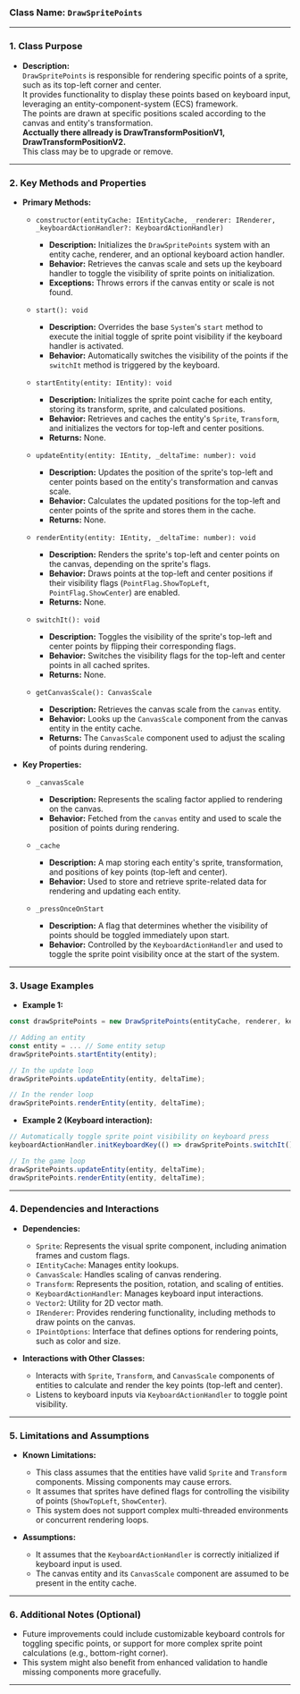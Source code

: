 ### **Class Name:** `DrawSpritePoints`

---

### **1. Class Purpose**
- **Description:**  
  `DrawSpritePoints` is responsible for rendering specific points of a sprite, such as its top-left corner and center.  
  It provides functionality to display these points based on keyboard input, leveraging an entity-component-system (ECS) framework.  
  The points are drawn at specific positions scaled according to the canvas and entity's transformation.  
  **Acctually there allready is DrawTransformPositionV1, DrawTransformPositionV2.**  
  This class may be to upgrade or remove.

---

### **2. Key Methods and Properties**

- **Primary Methods:**
  - `constructor(entityCache: IEntityCache, _renderer: IRenderer, _keyboardActionHandler?: KeyboardActionHandler)`
      - **Description:** Initializes the `DrawSpritePoints` system with an entity cache, renderer, and an optional keyboard action handler.
      - **Behavior:** Retrieves the canvas scale and sets up the keyboard handler to toggle the visibility of sprite points on initialization.
      - **Exceptions:** Throws errors if the canvas entity or scale is not found.

  - `start(): void`
      - **Description:** Overrides the base `System`'s `start` method to execute the initial toggle of sprite point visibility if the keyboard handler is activated.
      - **Behavior:** Automatically switches the visibility of the points if the `switchIt` method is triggered by the keyboard.

  - `startEntity(entity: IEntity): void`
      - **Description:** Initializes the sprite point cache for each entity, storing its transform, sprite, and calculated positions.
      - **Behavior:** Retrieves and caches the entity's `Sprite`, `Transform`, and initializes the vectors for top-left and center positions.
      - **Returns:** None.

  - `updateEntity(entity: IEntity, _deltaTime: number): void`
      - **Description:** Updates the position of the sprite's top-left and center points based on the entity's transformation and canvas scale.
      - **Behavior:** Calculates the updated positions for the top-left and center points of the sprite and stores them in the cache.
      - **Returns:** None.

  - `renderEntity(entity: IEntity, _deltaTime: number): void`
      - **Description:** Renders the sprite's top-left and center points on the canvas, depending on the sprite's flags.
      - **Behavior:** Draws points at the top-left and center positions if their visibility flags (`PointFlag.ShowTopLeft`, `PointFlag.ShowCenter`) are enabled.
      - **Returns:** None.

  - `switchIt(): void`
      - **Description:** Toggles the visibility of the sprite's top-left and center points by flipping their corresponding flags.
      - **Behavior:** Switches the visibility flags for the top-left and center points in all cached sprites.
      - **Returns:** None.

  - `getCanvasScale(): CanvasScale`
      - **Description:** Retrieves the canvas scale from the `canvas` entity.
      - **Behavior:** Looks up the `CanvasScale` component from the canvas entity in the entity cache.
      - **Returns:** The `CanvasScale` component used to adjust the scaling of points during rendering.

- **Key Properties:**
  - `_canvasScale`
      - **Description:** Represents the scaling factor applied to rendering on the canvas.
      - **Behavior:** Fetched from the `canvas` entity and used to scale the position of points during rendering.

  - `_cache`
      - **Description:** A map storing each entity's sprite, transformation, and positions of key points (top-left and center).
      - **Behavior:** Used to store and retrieve sprite-related data for rendering and updating each entity.

  - `_pressOnceOnStart`
      - **Description:** A flag that determines whether the visibility of points should be toggled immediately upon start.
      - **Behavior:** Controlled by the `KeyboardActionHandler` and used to toggle the sprite point visibility once at the start of the system.

---

### **3. Usage Examples**

- **Example 1:**
```typescript
const drawSpritePoints = new DrawSpritePoints(entityCache, renderer, keyboardActionHandler);

// Adding an entity
const entity = ... // Some entity setup
drawSpritePoints.startEntity(entity);

// In the update loop
drawSpritePoints.updateEntity(entity, deltaTime);

// In the render loop
drawSpritePoints.renderEntity(entity, deltaTime);
```

- **Example 2 (Keyboard interaction):**
```typescript
// Automatically toggle sprite point visibility on keyboard press
keyboardActionHandler.initKeyboardKey(() => drawSpritePoints.switchIt());

// In the game loop
drawSpritePoints.updateEntity(entity, deltaTime);
drawSpritePoints.renderEntity(entity, deltaTime);
```

---

### **4. Dependencies and Interactions**
- **Dependencies:**
  - `Sprite`: Represents the visual sprite component, including animation frames and custom flags.
  - `IEntityCache`: Manages entity lookups.
  - `CanvasScale`: Handles scaling of canvas rendering.
  - `Transform`: Represents the position, rotation, and scaling of entities.
  - `KeyboardActionHandler`: Manages keyboard input interactions.
  - `Vector2`: Utility for 2D vector math.
  - `IRenderer`: Provides rendering functionality, including methods to draw points on the canvas.
  - `IPointOptions`: Interface that defines options for rendering points, such as color and size.
  
- **Interactions with Other Classes:**
  - Interacts with `Sprite`, `Transform`, and `CanvasScale` components of entities to calculate and render the key points (top-left and center).
  - Listens to keyboard inputs via `KeyboardActionHandler` to toggle point visibility.

---

### **5. Limitations and Assumptions**
- **Known Limitations:**
  - This class assumes that the entities have valid `Sprite` and `Transform` components. Missing components may cause errors.
  - It assumes that sprites have defined flags for controlling the visibility of points (`ShowTopLeft`, `ShowCenter`).
  - This system does not support complex multi-threaded environments or concurrent rendering loops.

- **Assumptions:**
  - It assumes that the `KeyboardActionHandler` is correctly initialized if keyboard input is used.
  - The canvas entity and its `CanvasScale` component are assumed to be present in the entity cache.

---

### **6. Additional Notes (Optional)**
- Future improvements could include customizable keyboard controls for toggling specific points, or support for more complex sprite point calculations (e.g., bottom-right corner).
- This system might also benefit from enhanced validation to handle missing components more gracefully.

---